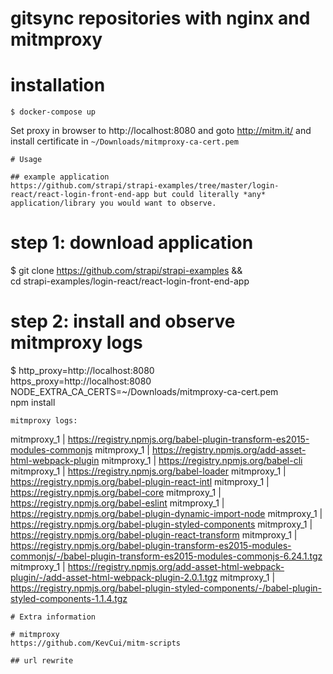 # gitsync repositories with nginx and mitmproxy

# installation
```
$ docker-compose up
```
Set proxy in browser to http://localhost:8080 and goto http://mitm.it/ and install certificate in `~/Downloads/mitmproxy-ca-cert.pem`
```
# Usage

## example application
https://github.com/strapi/strapi-examples/tree/master/login-react/react-login-front-end-app but could literally *any* application/library you would want to observe.

```
# step 1: download application
$ git clone https://github.com/strapi/strapi-examples &&\
  cd strapi-examples/login-react/react-login-front-end-app

# step 2: install and observe mitmproxy logs
$ http_proxy=http://localhost:8080 \
  https_proxy=http://localhost:8080 \
  NODE_EXTRA_CA_CERTS=~/Downloads/mitmproxy-ca-cert.pem \
  npm install
```
mitmproxy logs:
```
mitmproxy_1  | https://registry.npmjs.org/babel-plugin-transform-es2015-modules-commonjs
mitmproxy_1  | https://registry.npmjs.org/add-asset-html-webpack-plugin
mitmproxy_1  | https://registry.npmjs.org/babel-cli
mitmproxy_1  | https://registry.npmjs.org/babel-loader
mitmproxy_1  | https://registry.npmjs.org/babel-plugin-react-intl
mitmproxy_1  | https://registry.npmjs.org/babel-core
mitmproxy_1  | https://registry.npmjs.org/babel-eslint
mitmproxy_1  | https://registry.npmjs.org/babel-plugin-dynamic-import-node
mitmproxy_1  | https://registry.npmjs.org/babel-plugin-styled-components
mitmproxy_1  | https://registry.npmjs.org/babel-plugin-react-transform
mitmproxy_1  | https://registry.npmjs.org/babel-plugin-transform-es2015-modules-commonjs/-/babel-plugin-transform-es2015-modules-commonjs-6.24.1.tgz
mitmproxy_1  | https://registry.npmjs.org/add-asset-html-webpack-plugin/-/add-asset-html-webpack-plugin-2.0.1.tgz
mitmproxy_1  | https://registry.npmjs.org/babel-plugin-styled-components/-/babel-plugin-styled-components-1.1.4.tgz
```
# Extra information

# mitmproxy
https://github.com/KevCui/mitm-scripts

## url rewrite
